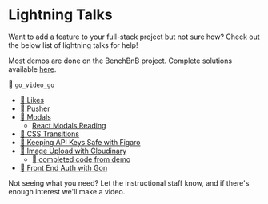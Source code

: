 # Lightning Talks

Want to add a feature to your full-stack project but not sure how?  Check out the below list of lightning talks for help!  

Most demos are done on the BenchBnB project.  Complete solutions available [here][benchbnb-solution].

:closed_lock_with_key: `go_video_go`

* [:movie_camera: Likes][likes-webcast]
* [:movie_camera: Pusher][pusher-webcast]
* [:movie_camera: Modals][react-modal-webcast]
  * [React Modals Reading][react-modal-reading]
* [:movie_camera: CSS Transitions][css-transitions-webcast]
* [:movie_camera: Keeping API Keys Safe with Figaro][figaro-screencast]
* [:movie_camera: Image Upload with Cloudinary][cloudinary-screencast]
  * [:file_folder: completed code from demo][cloudinary-demo]
* [:movie_camera: Front End Auth with Gon][gon-webcast]

Not seeing what you need?  Let the instructional staff know, and if there's enough interest we'll make a video.  

[benchbnb-solution]: ../../react/projects/bench_bnb/solution
[likes-webcast]: https://vimeo.com/164327432
[pusher-webcast]: https://vimeo.com/164515140
[react-modal-webcast]: https://vimeo.com/164336429
[react-modal-reading]: ./react-modals.md
[css-transitions-webcast]: https://vimeo.com/164928587
[figaro-screencast]: https://vimeo.com/164602277
[cloudinary-screencast]: https://vimeo.com/164612621
[gon-webcast]: https://vimeo.com/168132088
[cloudinary-demo]: https://github.com/appacademy/react_cloudinary_demo
